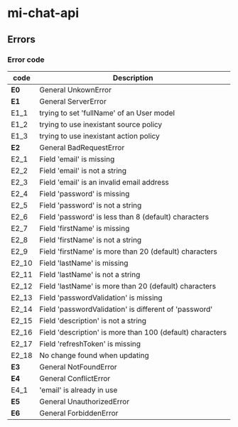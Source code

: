 # mi-chat-api

## Errors

### Error code
| code   | Description                                               |
| ------ | --------------------------------------------------------- |
| **E0** | General UnkownError                                       |
| **E1** | General ServerError                                       |
| E1_1   | trying to set 'fullName' of an User model                 |
| E1_2   | trying to use inexistant source policy                    |
| E1_3   | trying to use inexistant action policy                    |
| **E2** | General BadRequestError                                   |
| E2_1   | Field 'email' is missing                                  |
| E2_2   | Field 'email' is not a string                             |
| E2_3   | Field 'email' is an invalid email address                 |
| E2_4   | Field 'password' is missing                               |
| E2_5   | Field 'password' is not a string                          |
| E2_6   | Field 'password' is less than 8 (default) characters      |
| E2_7   | Field 'firstName' is missing                              |
| E2_8   | Field 'firstName' is not a string                         |
| E2_9   | Field 'firstName' is more than 20 (default) characters    |
| E2_10  | Field 'lastName' is missing                               |
| E2_11  | Field 'lastName' is not a string                          |
| E2_12  | Field 'lastName' is more than 20 (default) characters     |
| E2_13  | Field 'passwordValidation' is missing                     |
| E2_14  | Field 'passwordValidation' is different of 'password'     |
| E2_15  | Field 'description' is not a string                       |
| E2_16  | Field 'description' is more than 100 (default) characters |
| E2_17  | Field 'refreshToken' is missing                           |
| E2_18  | No change found when updating                             |
| **E3** | General NotFoundError                                     |
| **E4** | General ConflictError                                     |
| E4_1   | 'email' is already in use                                 |
| **E5** | General UnauthorizedError                                 |
| **E6** | General ForbiddenError                                    |
